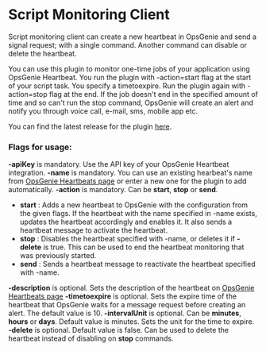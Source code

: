 # Script Monitoring Client

Script monitoring client can create a new heartbeat in OpsGenie and send a signal request; with a single command. Another command can disable or delete the heartbeat. 

You can use this plugin to monitor one-time jobs of your application using OpsGenie Heartbeat. You run the plugin with -action=start flag at the start of your script task. You specify a timetoexpire. Run the plugin again with -action=stop flag at the end. If the job doesn't end in the specified amount of time and so can't run the stop command,  OpsGenie will create an alert and notify you through voice call, e-mail, sms, mobile app etc. 

You can find the latest release for the plugin [here](https://github.com/opsgenie/opsgenie-heartbeat/releases/latest).

### Flags for usage:
**-apiKey** is mandatory. Use the API key of your OpsGenie Heartbeat integration.
**-name** is mandatory. You can use an existing hearbeat's name from [OpsGenie Heartbeats page](https://www.opsgenie.com/heartbeat/) or enter a new one for the plugin to add automatically.
**-action** is mandatory. Can be **start**, **stop** or **send**.
* **start** : Adds a new heartbeat to OpsGenie with the configuration from the given flags. If the heartbeat with the name specified in -name exists, updates the heartbeat accordingly and enables it. It also sends a heartbeat message to activate the heartbeat. 
* **stop** : Disables the heartbeat specified with -name, or deletes it if **-delete** is true. This can be used to end the heartbeat monitoring that was previously started.
* **send** : Sends a heartbeat message to reactivate the heartbeat specified with -name.

**-description** is optional. Sets the description of the heartbeat on [OpsGenie Heartbeats page](https://www.opsgenie.com/heartbeat/)
**-timetoexpire** is optional. Sets the expire time of the heartbeat that OpsGenie waits for a message request before creating an alert. The default value is 10.
**-intervalUnit** is optional. Can be **minutes**, **hours** or **days**. Default value is minutes. Sets the unit for the time to expire.
**-delete** is optional. Default value is false. Can be used to delete the heartbeat instead of disabling on **stop** commands.
